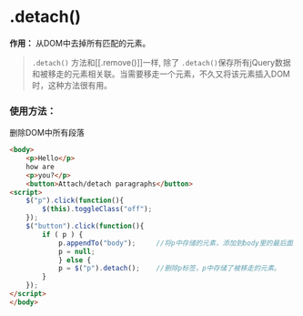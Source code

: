# .detach()
**作用：** 从DOM中去掉所有匹配的元素。
>`.detach()` 方法和[[.remove()]]一样, 除了 `.detach()`保存所有jQuery数据和被移走的元素相关联。当需要移走一个元素，不久又将该元素插入DOM时，这种方法很有用。

### 使用方法：
删除DOM中所有段落
```html
<body>
	<p>Hello</p>
	how are
	<p>you?</p>
	<button>Attach/detach paragraphs</button>
<script>
	$("p").click(function(){
		$(this).toggleClass("off");
	});
	$("button").click(function(){
		if ( p ) {
			p.appendTo("body");		//将p中存储的元素，添加到body里的最后面
			p = null;
			} else {
			p = $("p").detach();	//删除p标签，p中存储了被移走的元素。
		}
	});
</script>
</body>
```